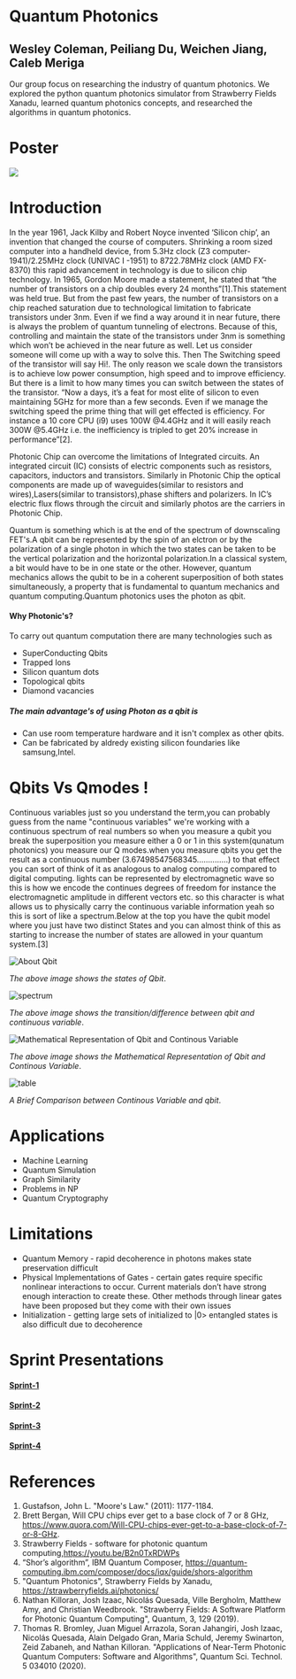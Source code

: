 # Quantum Photonics 
## Wesley Coleman, Peiliang Du, Weichen Jiang, Caleb Meriga

Our group focus on researching the industry of quantum photonics. We explored the python quantum photonics simulator from Strawberry Fields Xanadu, 
learned quantum photonics concepts, and researched the algorithms in quantum photonics. 

# Poster
![](poster.jpg)

# Introduction
In the year 1961, Jack Kilby and Robert Noyce invented ‘Silicon chip’, an invention that changed the course of computers. Shrinking a room sized computer into a handheld device, from 5.3Hz clock (Z3 computer-1941)/2.25MHz clock (UNIVAC I -1951) to 8722.78MHz clock (AMD FX-8370) this rapid advancement in technology is due to silicon chip technology. In 1965, Gordon Moore made a statement, he stated that “the number of transistors on a chip doubles every 24 months”[1].This statement was held true. But from the past few years, the number of transistors on a chip reached saturation due to technological limitation to fabricate transistors under 3nm. Even if we find a way around it in near future, there is always the problem of quantum tunneling of electrons. Because of this, controlling and maintain the state of the transistors under 3nm is something which won’t be achieved in the near future as well. Let us consider someone will come up with a way to solve this. Then The Switching speed of the transistor will say Hi!. The only reason we scale down the transistors is to achieve low power consumption, high speed and to improve efficiency. But there is a limit to how many times you can switch between the states of the transistor. “Now a days, it’s a feat for most elite of silicon to  even maintaining 5GHz for more than a few seconds. Even if we manage the switching speed the prime thing that will get effected is efficiency. For instance a 10 core CPU (i9) uses 100W @4.4GHz and it will easily reach 300W @5.4GHz i.e. the inefficiency is tripled to get 20% increase in performance”[2].

Photonic Chip can overcome the limitations of Integrated circuits. An integrated circuit (IC) consists of electric components such as resistors, capacitors, inductors and transistors. Similarly in Photonic Chip the optical components are made up of waveguides(similar to resistors and wires),Lasers(similar to transistors),phase shifters and polarizers. In IC’s electric flux flows through the circuit and similarly photos are the carriers in Photonic Chip.

Quantum is something which is at the end of the spectrum of downscaling FET's.A qbit can be represented by the spin of an elctron or by  the polarization of a single photon in which the two states can be taken to be the vertical polarization and the horizontal polarization.In a classical system, a bit would have to be in one state or the other. However, quantum mechanics allows the qubit to be in a coherent superposition of both states simultaneously, a property that is fundamental to quantum mechanics and quantum computing.Quantum photonics uses the  photon as qbit.

#### Why Photonic's?
To carry out quantum computation there are many technologies such as 
* SuperConducting Qbits
* Trapped Ions
* Silicon quantum dots
* Topological qbits
* Diamond vacancies

##### The main advantage's of using Photon as a qbit is 
* Can use room temperature hardware and it isn't complex as other qbits.
* Can be fabricated by aldredy existing silicon foundaries like samsung,Intel.

# Qbits Vs Qmodes !
Continuous variables just so you understand  the term,you can probably guess from the name "continuous variables" we're working with a continuous spectrum of real numbers so when you measure a qubit you break the superposition you measure either a 0 or 1 in this system(qunatum photonics)  you measure our Q modes.when you measure qbits you get  the result as a continuous number (3.67498547568345..............) to that effect you can sort of think of it as analogous to analog computing compared to digital computing. lights can be represented by electromagnetic wave so this is how we encode the continues degrees of freedom for instance the electromagnetic amplitude in different vectors etc. so this character is what allows us to physically carry the continuous variable information yeah so this is  sort of like a spectrum.Below at the top you have the qubit model where you just have two distinct States and you can almost think of this as starting to increase the number of states are allowed in your quantum system.[3]

![About Qbit](images/1.jpg) 

*The above image shows the states of Qbit*. 

![spectrum](images/4.jpg)

*The above image shows the transition/difference  between qbit and continuous variable*.

![Mathematical Representation of Qbit and Continous Variable](images/2.jpg)

*The above image shows the Mathematical Representation of Qbit and Continous Variable*. 

![table](images/5.jpg)

*A Brief Comparison between Continous Variable and qbit*. 





# Applications 
* Machine Learning
* Quantum Simulation
* Graph Similarity
* Problems in NP
* Quantum Cryptography

# Limitations
* Quantum Memory - rapid decoherence in photons makes state preservation difficult
* Physical Implementations of Gates - certain gates require specific nonlinear interactions to occur. Current materials don’t have strong enough interaction to create these. Other methods through linear gates have been proposed but they come with their own issues
* Initialization - getting large sets of initialized to |0> entangled states is also difficult due to decoherence

# Sprint Presentations
#### [Sprint-1](https://docs.google.com/presentation/d/1FF9GwHTqrtm9ZSgxNfM8Fu5aazdXyVQ1/edit?usp=sharing&ouid=115080625837111127674&rtpof=true&sd=true)
#### [Sprint-2](https://docs.google.com/presentation/d/1qdngsDQ0vcc0do4ztAra_0Yh6BjFVOhCFKcBmRMRbvA/edit?usp=sharing)
#### [Sprint-3](https://docs.google.com/presentation/d/1_cthYdXrNqStLgAJSEUWb8w5utRQ6Swl/edit?usp=sharing&ouid=115080625837111127674&rtpof=true&sd=true)
#### [Sprint-4](https://docs.google.com/presentation/d/1oGfUgh2u5LN3vUqp20oYhA41eEk0zISY/edit?usp=sharing&ouid=115080625837111127674&rtpof=true&sd=true)




# References
1. Gustafson, John L. "Moore's Law." (2011): 1177-1184.
2. Brett Bergan, Will CPU chips ever get to a base clock of 7 or 8 GHz, https://www.quora.com/Will-CPU-chips-ever-get-to-a-base-clock-of-7-or-8-GHz.
3. Strawberry Fields - software for photonic quantum computing,https://youtu.be/B2n0TxRDWPs
4. “Shor’s algorithm”, IBM Quantum Composer, https://quantum-computing.ibm.com/composer/docs/iqx/guide/shors-algorithm 
5. "Quantum Photonics", Strawberry Fields by Xanadu, https://strawberryfields.ai/photonics/
6. Nathan Killoran, Josh Izaac, Nicolás Quesada, Ville Bergholm, Matthew Amy, and Christian Weedbrook. "Strawberry Fields: A Software Platform for Photonic Quantum Computing", Quantum, 3, 129 (2019).
7. Thomas R. Bromley, Juan Miguel Arrazola, Soran Jahangiri, Josh Izaac, Nicolás Quesada, Alain Delgado Gran, Maria Schuld, Jeremy Swinarton, Zeid Zabaneh, and Nathan Killoran. "Applications of Near-Term Photonic Quantum Computers: Software and Algorithms", Quantum Sci. Technol. 5 034010 (2020).
